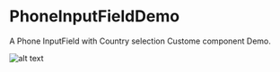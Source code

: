 # PhoneInputFieldDemo
A Phone InputField with Country selection Custome component Demo.

![alt text](https://scontent-cai1-1.xx.fbcdn.net/v/t1.15752-9/36263022_1524388614332280_5502159272919695360_n.png?_nc_cat=0&_nc_eui2=AeFlM7gcrkiECnvEYO8ycsE_qUsITXHOcHyr3gJ80mo29G-HPapoaqQ3nTH1d7aERVh8Yo-bI9qYtJAj-LP58KPD3H1Xm8g1gz-RMpN2wbt46g&oh=aa55a0ef5750fe84b25d3d478e5c0ca2&oe=5BB1507F)
